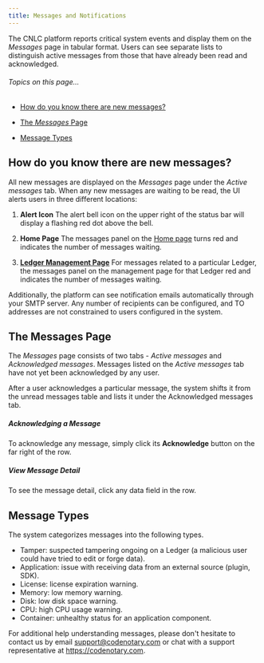 ```yaml
---
title: Messages and Notifications
---
```


The CNLC platform reports critical system events and display them on the *Messages* page in tabular format. Users can see separate lists to distinguish active messages from those that have already been read and acknowledged.

###### _Topics on this page..._

- [How do you know there are new messages?](/help/messages#how-do-you-know-there-are-new-messages-?)

- [The *Messages* Page](/help/messages#the-messages-page)

- [Message Types](/help/messages#message-types)

## How do you know there are new messages?

All new messages are displayed on the *Messages* page under the *Active messages* tab. When any new messages are waiting to be read, the UI alerts users in three different locations:

1. <p class="inline-img"><strong>Alert Icon</strong><v-img src="/alt_bell_alert.png" alt=""><v-img/> The alert bell icon on the upper right of the status bar will display a flashing red dot above the bell.</p>

2. **Home Page**  The messages panel on the [Home page](/help/overall-status) turns red and indicates the number of messages waiting.

<v-img src="/alt_msg_notif.png" alt="" ></v-img>

3. **[Ledger Management Page](/help/manage-ledger)**   For messages related to a particular Ledger, the messages panel on the management page for that Ledger red and indicates the number of messages waiting.

Additionally, the platform can see notification emails automatically through your SMTP server. Any number of recipients can be configured, and TO addresses are not constrained to users configured in the system.

## The Messages Page

The *Messages* page consists of two tabs - *Active messages* and *Acknowledged messages*. Messages listed on the *Active messages* tab have not yet been acknowledged by any user.

After a user acknowledges  a particular message, the system shifts it from the unread messages table and lists it under the Acknowledged messages tab.

<v-img src="/alt_msg_main.png" alt="" ></v-img>

##### Acknowledging a Message

To acknowledge any message, simply click its **Acknowledge** button on the far right of the row.

##### View Message Detail

To see the message detail, click any data field in the row.

## Message Types

The system categorizes messages into the following types.

- Tamper: suspected tampering ongoing on a Ledger (a malicious user could have tried to edit or forge data).
- Application: issue with receiving data from an external source (plugin, SDK).
- License: license expiration warning.
- Memory: low memory warning.
- Disk: low disk space warning.
- CPU: high CPU usage warning.
- Container: unhealthy status for an application component.

For additional help understanding messages, please don't hesitate to contact us by email support@codenotary.com or chat with a support representative at https://codenotary.com.

<prev-next class="_margin-top-1" :prev="{ url: '/user-management', label: 'User Management' }" :next="{ url: '/manage', label: 'Manage Appliance' }"></prev-next>

